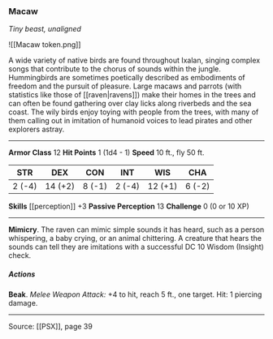 ### Macaw
_Tiny beast, unaligned_

![[Macaw token.png]]

A wide variety of native birds are found throughout Ixalan, singing complex songs that contribute to the chorus of sounds within the jungle. Hummingbirds are sometimes poetically described as embodiments of freedom and the pursuit of pleasure. Large macaws and parrots (with statistics like those of [[raven|ravens]]) make their homes in the trees and can often be found gathering over clay licks along riverbeds and the sea coast. The wily birds enjoy toying with people from the trees, with many of them calling out in imitation of humanoid voices to lead pirates and other explorers astray.



---

**Armor Class** 12
**Hit Points** 1 (1d4 - 1)
**Speed** 10 ft., fly 50 ft.

| STR     | DEX     | CON     | INT     | WIS     | CHA     |
|---------|---------|---------|---------|---------|---------|
| 2 (-4) | 14 (+2) | 8 (-1) | 2 (-4) | 12 (+1) | 6 (-2) |

**Skills** [[perception]] +3
**Passive Perception** 13
**Challenge** 0 (0 or 10 XP)

---

**Mimicry**. The raven can mimic simple sounds it has heard, such as a person whispering, a baby crying, or an animal chittering. A creature that hears the sounds can tell they are imitations with a successful DC 10 Wisdom (Insight) check.

##### Actions
**Beak**. _Melee Weapon Attack:_ +4 to hit, reach 5 ft., one target. Hit: 1 piercing damage.


---

Source: [[PSX]], page 39